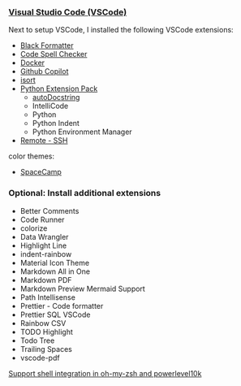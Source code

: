### [Visual Studio Code (VSCode)](https://code.visualstudio.com/docs/python/python-quick-start "VSCode Python Quick Start")

Next to setup VSCode, I installed the following VSCode extensions:

- [Black Formatter](https://github.com/microsoft/vscode-black-formatter)
- [Code Spell Checker](https://github.com/streetsidesoftware/vscode-spell-checker)
- [Docker](https://github.com/microsoft/vscode-docker)
- [Github Copilot](https://marketplace.visualstudio.com/items?itemName=GitHub.copilotvs)
- [isort](https://github.com/microsoft/vscode-isort)
- [Python Extension Pack](https://github.com/DonJayamanne/python-extension-pack)
  - [autoDocstring](https://github.com/NilsJPWerner/autoDocstring)
  - IntelliCode
  - Python
  - Python Indent
  - Python Environment Manager
- [Remote - SSH](https://github.com/Microsoft/vscode-remote-release)

color themes:
- [SpaceCamp](https://github.com/dinogomez/SpaceCamp)

### Optional: Install additional extensions

- Better Comments
- Code Runner
- colorize
- Data Wrangler
- Highlight Line
- indent-rainbow
- Material Icon Theme
- Markdown All in One
- Markdown PDF
- Markdown Preview Mermaid Support
- Path Intellisense
- Prettier - Code formatter
- Prettier SQL VSCode
- Rainbow CSV
- TODO Highlight
- Todo Tree
- Trailing Spaces
- vscode-pdf

[Support shell integration in oh-my-zsh and powerlevel10k](https://github.com/microsoft/vscode/issues/146587)